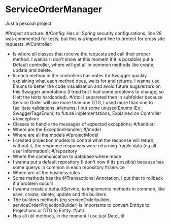 # ServiceOrderManager
 Just a pessoal project
 
#Project structure:
 #/Config:
  Has all Spring security configurations, line 28 was commented for tests, but this is a important line to protect for cross site requests.
 #/Controller:
  - Is where all classes that receive the requests and call their proper method. I wanna (I don't know at this moment if it is possible) put a Default controller, where will get all in common methods like create, update and delete.
  - In each method in the controllers has notes for Swagger quickly explaining what each method does, waits for and returns. I wanna use Enums to better the code visualization and avoid future bugs/errors on this Swagger annotations (I tried but I had some problems to change, so I left the texts hardcoded). 
 #/dto:
  I separeted then in subfolder because Service Order will use more than one DTO, I used more than one to facilitate validations.
 #/enums:
  I put some unused Enums (Ex.: SwaggerTagsEnum) to future implementations, Explained on Controller
 #/exception:
  - Classes to handle the messages of expected exceptions;
 #/handler:
  - Where are the ExceptionHandler;
 #/model
  - Where are all the models
  #/projectModel
   - I created projection models to control what the response will return, without it, the response responses were returning fragile data (eg all user information);
 #/repository
  - Where the communication to database where made
  - I wanna put a default repository (I don't now if its possible) because has some querys in common in each repository
 #/service
  - Where are all the business rules
  - Some methods has the @Transactional Annotation, I put that to rollback if a problem occurs
  - I wanna create a defaultService, to implements methods in common, like save, create, delete, update and the builders
  - The builders methods (eg serviceOrderbuilder, serviceOrderProjectionBuilder) is importants to convert Entitys to Projections or DTO to Entity.
 #/util
  - Has all util methods, in the moment I use just DateUtil
